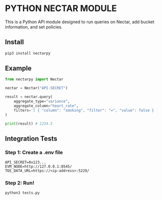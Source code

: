 # PYTHON NECTAR MODULE

This is a Python API module designed to run queries on Nectar, add bucket information, and set policies.

## Install

```bash
pip3 install nectarpy
```

## Example

```python
from nectarpy import Nectar

nectar = Nectar("API-SECRET")

result = nectar.query(
    aggregate_type="variance",
    aggregate_column="heart_rate",
    filters='[ { "column": "smoking", "filter": "=", "value": false } ]',
)

print(result) # 1234.5
```

## Integration Tests

### Step 1: Create a .env file

```
API_SECRET=0x123...
EVM_NODE=http://127.0.0.1:8545/
TEE_DATA_URL=https://<ip-address>:5229/
```

### Step 2: Run!

```bash
python3 tests.py
```
